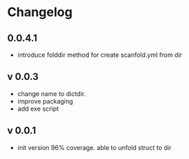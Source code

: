 # Changelog
## 0.0.4.1
- introduce folddir method for create scanfold.yml from dir

## v 0.0.3

- change name to dictdir.
- improve packaging
- add exe script


## v 0.0.1

- init version 96% coverage. able to unfold struct to dir